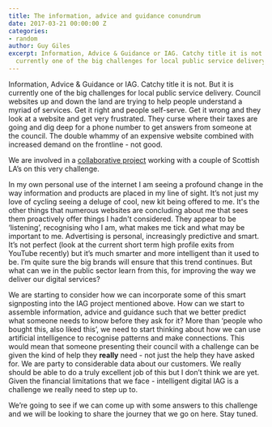 ```yaml
---
title: The information, advice and guidance conundrum
date: 2017-03-21 00:00:00 Z
categories:
- random
author: Guy Giles
excerpt: Information, Advice & Guidance or IAG. Catchy title it is not. But it is
  currently one of the big challenges for local public service delivery.
---
```


Information, Advice & Guidance or IAG. Catchy title it is not. But it is currently one of the big challenges for local public service delivery. Council websites up and down the land are trying to help people understand a myriad of services. Get it right and people self-serve. Get it wrong and they look at a website and get very frustrated. They curse where their taxes are going and dig deep for a phone number to get answers from someone at the council. The double whammy of an expensive website combined with increased demand on the frontline - not good.

We are involved in a [collaborative project](http://www.cc2i.org.uk/collaborate/current-projects/crowdsourced-content-for-customer-services/) working with a couple of Scottish LA’s on this very challenge. 

In my own personal use of the internet I am seeing a profound change in the way information and products are placed in my line of sight. It’s not just my love of cycling seeing a deluge of cool, new kit being offered to me. It's the other things that numerous websites are concluding about me that sees them proactively offer things I hadn't considered. They appear to be ‘listening’, recognising who I am, what makes me tick and what may be important to me. Advertising is personal, increasingly predictive and smart. It’s not perfect (look at the current short term high profile exits from YouTube recently) but it’s much smarter and more intelligent than it used to be. I’m quite sure the big brands will ensure that this trend continues. But what can we in the public sector learn from this, for improving the way we deliver our digital services? 

We are starting to consider how we can incorporate some of this smart signposting into the IAG project mentioned above. How can we start to assemble information, advice and guidance such that we better predict what someone needs to know before they ask for it? More than ‘people who bought this, also liked this’, we need to start thinking about how we can use artificial intelligence to recognise patterns and make connections. This would mean that someone presenting their council with a challenge can be given the kind of help they **really** need - not just the help they have asked for. We are party to considerable data about our customers. We really should be able to do a truly excellent job of this but I don’t think we are yet. Given the financial limitations that we face - intelligent digital IAG is a challenge we really need to step up to.

We’re going to see if we can come up with some answers to this challenge and we will be looking to share the journey that we go on here. Stay tuned.
